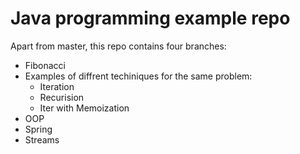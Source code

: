 # Java programming example repo

Apart from master, this repo contains four branches:
 * Fibonacci
  * Examples of diffrent techiniques for the same problem: 
    * Iteration
    * Recurision
    * Iter with Memoization 
 * OOP
 * Spring
 * Streams
